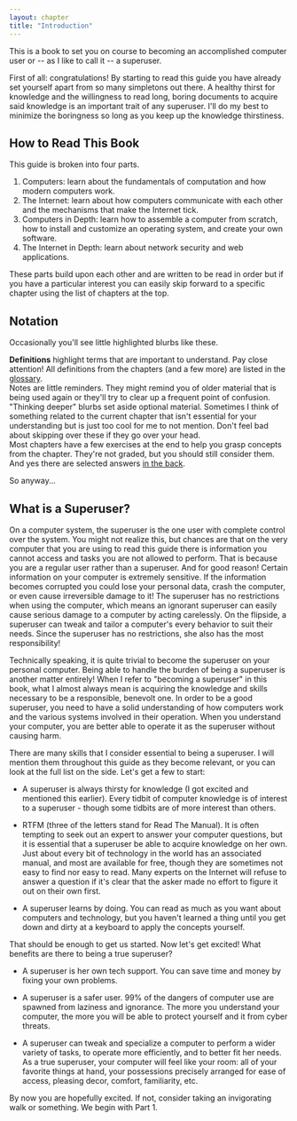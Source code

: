 ```yaml
---
layout: chapter
title: "Introduction"
---
```


This is a book to set you on course to becoming an accomplished computer user
or -- as I like to call it -- a superuser.

First of all: congratulations! By starting to read this guide you have already
set yourself apart from so many simpletons out there. A healthy thirst for
knowledge and the willingness to read long, boring documents to acquire said
knowledge is an important trait of any superuser. I'll do my best to minimize
the boringness so long as you keep up the knowledge thirstiness.

## How to Read This Book ##

This guide is broken into four parts.

1. Computers: learn about the fundamentals of computation and how modern
   computers work.
2. The Internet: learn about how computers communicate with each other and the
   mechanisms that make the Internet tick.
3. Computers in Depth: learn how to assemble a computer from scratch, how to
   install and customize an operating system, and create your own software.
4. The Internet in Depth: learn about network security and web applications.

These parts build upon each other and are written to be read in order but if
you have a particular interest you can easily skip forward to a specific
chapter using the list of chapters at the top.

## Notation ##

Occasionally you'll see little highlighted blurbs like these.

<div class="alert alert-warning">
<strong>Definitions</strong> highlight terms that are important to understand. Pay close
attention! All definitions from the chapters (and a few more) are listed in the
<a href="{{ site.baseurl }}/extras/glossary.html" class="alert-link">glossary</a>.
</div>

<div class="alert alert-danger">
Notes are little reminders. They might remind you of older material that is
being used again or they'll try to clear up a frequent point of confusion.
</div>

<div class="alert alert-success">
"Thinking deeper" blurbs set aside optional material. Sometimes I think of
something related to the current chapter that isn't essential for your
understanding but is just too cool for me to not mention. Don't feel bad about
skipping over these if they go over your head.
</div>

<div class="alert alert-info">
Most chapters have a few exercises at the end to help you grasp concepts from
the chapter. They're not graded, but you should still consider them. And yes
there are selected answers <a class="alert-link" href="{{ site.baseurl }}/extras/answers.html">in the back</a>.
</div>

So anyway...

## What is a Superuser? ##

On a computer system, the superuser is the one user with complete control over
the system. You might not realize this, but chances are that on the very
computer that you are using to read this guide there is information you cannot
access and tasks you are not allowed to perform. That is because you are a
regular user rather than a superuser. And for good reason! Certain information
on your computer is extremely sensitive. If the information becomes corrupted
you could lose your personal data, crash the computer, or even cause
irreversible damage to it! The superuser has no restrictions when using the
computer, which means an ignorant superuser can easily cause serious damage to a
computer by acting carelessly. On the flipside, a superuser can tweak and tailor
a computer's every behavior to suit their needs. Since the superuser has no
restrictions, she also has the most responsibility!

Technically speaking, it is quite trivial to become the superuser on your
personal computer. Being able to handle the burden of being a superuser is
another matter entirely! When I refer to "becoming a superuser" in this book,
what I almost always mean is acquiring the knowledge and skills necessary to be
a responsible, benevolt one. In order to be a good superuser, you need to have
a solid understanding of how computers work and the various systems involved in
their operation. When you understand your computer, you are better able to
operate it as the superuser without causing harm.

There are many skills that I consider essential to being a superuser. I will
mention them throughout this guide as they become relevant, or you can look at
the full list on the side. Let's get a few to start:

* A superuser is always thirsty for knowledge (I got excited and mentioned this
  earlier). Every tidbit of computer knowledge is of interest to a superuser -
  though some tidbits are of more interest than others.

* RTFM (three of the letters stand for Read The Manual). It is often tempting to
  seek out an expert to answer your computer questions, but it is essential that
  a superuser be able to acquire knowledge on her own. Just about every bit of
  technology in the world has an associated manual, and most are available for
  free, though they are sometimes not easy to find nor easy to read. Many
  experts on the Internet will refuse to answer a question if it's clear that
  the asker made no effort to figure it out on their own first.

* A superuser learns by doing. You can read as much as you want about computers
  and technology, but you haven't learned a thing until you get down and dirty
  at a keyboard to apply the concepts yourself.

That should be enough to get us started. Now let's get excited! What benefits
are there to being a true superuser?

* A superuser is her own tech support. You can save time and money by fixing
  your own problems.

* A superuser is a safer user. 99% of the dangers of computer use are spawned
  from laziness and ignorance. The more you understand your computer, the more
  you will be able to protect yourself and it from cyber threats.

* A superuser can tweak and specialize a computer to perform a wider variety of
  tasks, to operate more efficiently, and to better fit her needs. As a true
  superuser, your computer will feel like your room: all of your favorite things
  at hand, your possessions precisely arranged for ease of access, pleasing
  decor, comfort, familiarity, etc.

By now you are hopefully excited. If not, consider taking an invigorating walk
or something. We begin with Part 1.
